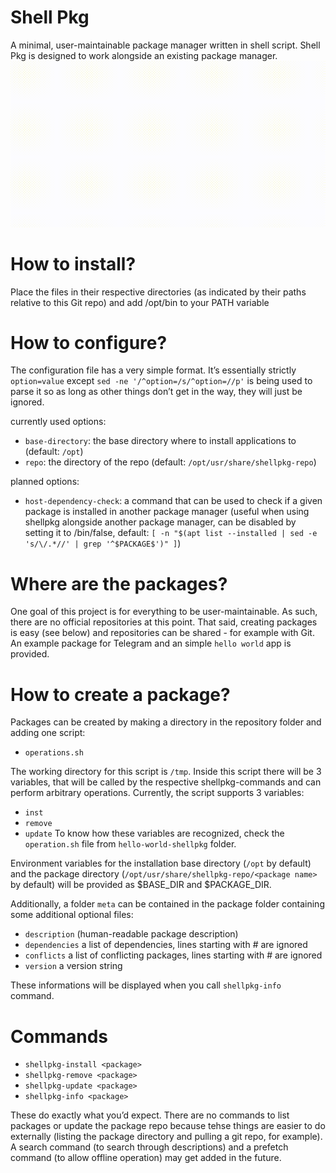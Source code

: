 # Shell Pkg
A minimal, user-maintainable package manager written in shell script.
Shell Pkg is designed to work alongside an existing package manager.
![screen-gif](./final_61b38ba745de92005d530b66_742074.gif)

# How to install?
Place the files in their respective directories (as indicated by their paths relative to this Git repo) and add /opt/bin to your PATH variable

# How to configure?
The configuration file has a very simple format. It’s essentially strictly `option=value` except `sed -ne '/^option=/s/^option=//p'` is being used to parse it so as long as other things don’t get in the way, they will just be ignored.

currently used options:
- `base-directory`: the base directory where to install applications to (default: `/opt`)
- `repo`: the directory of the repo (default: `/opt/usr/share/shellpkg-repo`)

planned options:
- `host-dependency-check`: a command that can be used to check if a given package is installed in another package manager (useful when using shellpkg alongside another package manager, can be disabled by setting it to /bin/false, default: `[ -n "$(apt list --installed | sed -e 's/\/.*//' | grep '^$PACKAGE$')" ]`)

# Where are the packages?
One goal of this project is for everything to be user-maintainable. As such, there are no official repositories at this point. That said, creating packages is easy (see below) and repositories can be shared - for example with Git. An example package for Telegram and an simple `hello world` app is provided.

# How to create a package?
Packages can be created by making a directory in the repository folder and adding one script:

- `operations.sh`

The working directory for this script is `/tmp`. Inside this script there will be 3 variables, that will be called by the respective shellpkg-commands and can perform arbitrary operations. Currently, the script supports 3 variables:
- `inst`
- `remove`
- `update`
To know how these variables are recognized, check the `operation.sh` file from `hello-world-shellpkg` folder.

Environment variables for the installation base directory (`/opt` by default) and the package directory (`/opt/usr/share/shellpkg-repo/<package name>` by default) will be provided as $BASE_DIR and $PACKAGE_DIR.

Additionally, a folder `meta` can be contained in the package folder containing some additional optional files:

- `description` (human-readable package description)
- `dependencies` a list of dependencies, lines starting with # are ignored
- `conflicts` a list of conflicting packages, lines starting with # are ignored
- `version` a version string

These informations will be displayed when you call `shellpkg-info` command.

# Commands

- `shellpkg-install <package>`
- `shellpkg-remove <package>`
- `shellpkg-update <package>`
- `shellpkg-info <package>`

These do exactly what you’d expect.
There are no commands to list packages or update the package repo because tehse things are easier to do externally (listing the package directory and pulling a git repo, for example).
A search command (to search through descriptions) and a prefetch command (to allow offline operation) may get added in the future.
